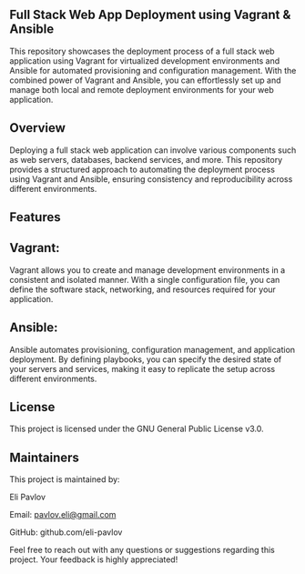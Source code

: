 ## Full Stack Web App Deployment using Vagrant & Ansible
This repository showcases the deployment process of a full stack web application using Vagrant for virtualized development environments and Ansible for automated provisioning and configuration management. With the combined power of Vagrant and Ansible, you can effortlessly set up and manage both local and remote deployment environments for your web application.

## Overview
Deploying a full stack web application can involve various components such as web servers, databases, backend services, and more. This repository provides a structured approach to automating the deployment process using Vagrant and Ansible, ensuring consistency and reproducibility across different environments.

## Features

## Vagrant: 
Vagrant allows you to create and manage development environments in a consistent and isolated manner. With a single configuration file, you can define the software stack, networking, and resources required for your application.

## Ansible:
Ansible automates provisioning, configuration management, and application deployment. By defining playbooks, you can specify the desired state of your servers and services, making it easy to replicate the setup across different environments.

## License
This project is licensed under the GNU General Public License v3.0.

## Maintainers
This project is maintained by:

Eli Pavlov

Email: pavlov.eli@gmail.com

GitHub: github.com/eli-pavlov

Feel free to reach out with any questions or suggestions regarding this project. Your feedback is highly appreciated!
